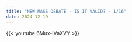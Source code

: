 ```yaml
---
title: "NEW MASS DEBATE - IS IT VALID? - 1/16"
date: 2024-12-19
---
```


{{< youtube 6Mux-lVaXVY >}}

